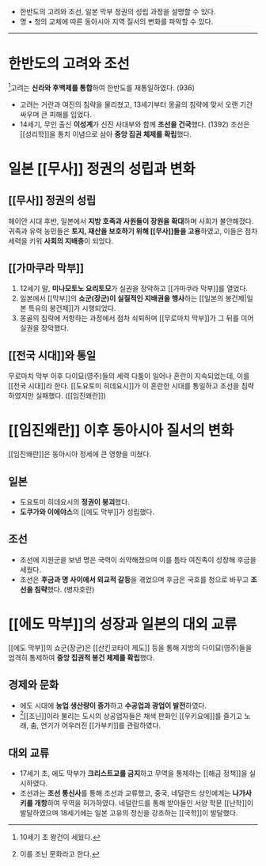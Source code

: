 * 한반도의 고려와 조선, 일본 막부 정권의 성립 과정을 설명할 수 있다.
* 명 • 청의 교체에 따른 동아시아 지역 질서의 변화를 파악할 수 있다.
---
# 한반도의 고려와 조선
[^1]고려는 **신라와 후백제를 통합**하여 한반도를 재통일하였다. (936)
* 고려는 거란과 여진의 침략을 물리쳤고, 13세기부터 몽골의 침략에 맞서 오랜 기간 싸우며 큰 피해를 입었다.
* 14세기, 무인 출신 **이성계**가 신진 사대부와 함께 **조선을 건국**했다. (1392) 조선은 [[성리학]]을 통치 이념으로 삼아 **중앙 집권 체제를 확립**했다.
# 일본 [[무사]] 정권의 성립과 변화
## [[무사]] 정권의 성립
헤이안 시대 후반, 일본에서 **지방 호족과 사원들이 장원을 확대**하며 사회가 불안해졌다.
귀족과 유력 농민들은 **토지, 재산을 보호하기 위해 [[무사]]들을 고용**하였고, 이들은 점차 세력을 키워 **사회의 지배층**이 되었다.
## [[가마쿠라 막부]]
1. 12세기 말, **미나모토노 요리토모**가 실권을 장악하고 [[가마쿠라 막부]]를 열었다.
2. 일본에서 [[막부]]의 **쇼군(장군)이 실질적인 지배권을 행사**하는 [[일본의 봉건제|일본 특유의 봉건제]]가 시행되었다.
3. 몽골의 침략에 저항하는 과정에서 점차 쇠퇴하며 [[무로마치 막부]]가 그 뒤를 이어 실권을 장악했다.
## [[전국 시대]]와 통일
무로마치 막부 이후 다이묘(영주)들의 세력 다툼이 일어나 혼란이 지속되었는데, 이를 [[전국 시대]]라 한다.
[[도요토미 히데요시]]가 이 혼란한 시대를 통일하고 조선을 침략하였지만 실패했다. ([[임진왜란]])
# [[임진왜란]] 이후 동아시아 질서의 변화
[[임진왜란]]은 동아시아 정세에 큰 영향을 미쳤다.
## 일본
* 도요토미 히데요시의 **정권이 붕괴**했다.
* **도쿠가와 이에야스**의 [[에도 막부]]가 성립했다.
## 조선
* 조선에 지원군을 보낸 명은 국력이 쇠약해졌으며 이를 틈타 여진족이 성장해 후금을 세웠다.
* 조선은 **후금과 명 사이에서 외교적 갈등**을 겪었으며 후금은 국호를 청으로 바꾸고 **조선을 침략**했다. (병자호란)
# [[에도 막부]]의 성장과 일본의 대외 교류
[[에도 막부]]의 쇼군(장군)은 [[산킨코타이 제도]] 등을 통해 지방의 다이묘(영주)들을 엄격히 통제하여 **중앙 집권적 봉건 체제를 확립**했다.
## 경제와 문화
* 에도 시대에 **농업 생산량이 증가**하고 **수공업과 광업이 발전**하였다.
* [^2][[조닌]]이라 불리는 도시의 상공업자들은 채색 판화인 [[우키요에]]를 즐기고 노래, 춤, 연기가 어우러진 [[가부키]]를 관람하였다.
## 대외 교류
* 17세기 초, 에도 막부가 **크리스트교를 금지**하고 무역을 통제하는 [[해금 정책]]을 실시하였다.
* 조선과는 **조선 통신사**를 통해 조선과 교류했고, 중국, 네덜란드 상인에게는 **나가사키를 개항**하여 무역을 허가하였다.
네덜란드를 통해 받아들인 서양 학문 [[난학]]이 발달하였으며 18세기에는 일본 고유의 정신을 강조하는 [[국학]]이 발달했다.

[^1]: 10세기 초 왕건이 세웠다.
[^2]: 이를 조닌 문화라고 한다.
